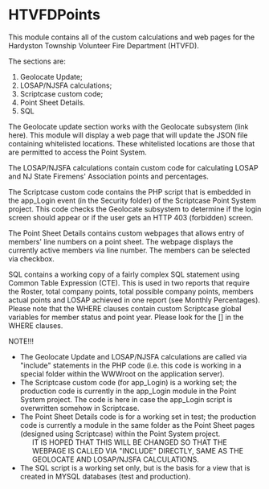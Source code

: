# HTVFDPoints

This module contains all of the custom calculations and web pages for the Hardyston Township Volunteer Fire Department (HTVFD).

The sections are:
1. Geolocate Update;
2. LOSAP/NJSFA calculations;
3. Scriptcase custom code;
4. Point Sheet Details.
5. SQL

The Geolocate update section works with the Geolocate subsystem (link here). This module will display a web page that will update the JSON file containing whitelisted locations. These whitelisted locations are those that are permitted to access the Point System.

The LOSAP/NJSFA calculations contain custom code for calculating LOSAP and NJ State Firemens' Association points and percentages.

The Scriptcase custom code contains the PHP script that is embedded in the app_Login event (in the Security folder) of the Scriptcase Point System project. This code checks the Geolocate subsystem to determine if the login screen should appear or if the user gets an HTTP 403 (forbidden) screen.

The Point Sheet Details contains custom webpages that allows entry of members' line numbers on a point sheet. The webpage displays the currently active members via line number. The members can be selected via checkbox.

SQL contains a working copy of a fairly complex SQL statement using Common Table Expression (CTE). This is used in two reports that require the Roster, total company points, total possible company points, members actual points and LOSAP achieved in one report (see Monthly Percentages). Please note that the WHERE clauses contain custom Scriptcase global variables for member status and point year.  Please look for the [] in the WHERE clauses.

NOTE!!!
* The Geolocate Update and LOSAP/NJSFA calculations are called via "include" statements in the PHP code (i.e. this code is working in a special folder within the WWWroot on the application server).
* The Scriptcase custom code (for app_Login) is a working set; the production code is currently in the app_Login module in the Point System project. The code is here in case the app_Login script is overwritten somehow in Scriptcase.
* The Point Sheet Details code is for a working set in test; the production code is currently a module in the same folder as the Point Sheet pages (designed using Scriptcase) within the Point System project.  <ul>IT IS HOPED THAT THIS WILL BE CHANGED SO THAT THE WEBPAGE IS CALLED VIA "INCLUDE" DIRECTLY, SAME AS THE GEOLOCATE AND LOSAP/NJSFA CALCULATIONS.</ul>
* The SQL script is a working set only, but is the basis for a view that is created in MYSQL databases (test and production).
